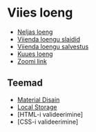 # Viies loeng

- [Neljas loeng](../Lesson-04/README.md)
- [Viienda loengu slaidid](Slides.md)
- [Viienda loengu salvestus]()
- [Kuues loeng](../Lesson-06/README.md)
- [Zoomi link](https://zoom.us/j/94501316239?pwd=MUE3VGpMcVZOTmU3ZHRQRkFsUFYwQT09)

## Teemad

- [Material Disain](../../../Subjects/Front-End-Technologies/Topics/Material-Design/README.md)
- [Local Storage](../../../Subjects/Front-End-Technologies/Topics/Local-Storage/README.md)
- [HTML-i valideerimine]
- [CSS-i valideerimine]
